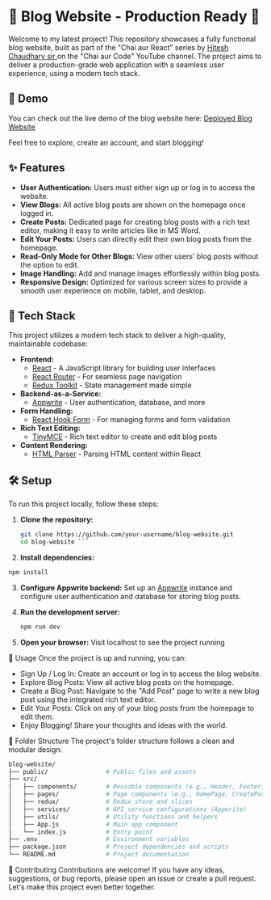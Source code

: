 # 🚀 Blog Website - Production Ready 🚀

Welcome to my latest project! This repository showcases a fully functional blog website, built as part of the "Chai aur React" series by [Hitesh Chaudhary sir ](https://www.youtube.com/@chaiaurcode) on the "Chai aur Code" YouTube channel. The project aims to deliver a production-grade web application with a seamless user experience, using a modern tech stack.

## 🎥 Demo
You can check out the live demo of the blog website here: [Deployed Blog Website](https://dhairya-writes.vercel.app/)

Feel free to explore, create an account, and start blogging!

## ✨ Features
- **User Authentication:** Users must either sign up or log in to access the website.
- **View Blogs:** All active blog posts are shown on the homepage once logged in.
- **Create Posts:** Dedicated page for creating blog posts with a rich text editor, making it easy to write articles like in MS Word.
- **Edit Your Posts:** Users can directly edit their own blog posts from the homepage.
- **Read-Only Mode for Other Blogs:** View other users' blog posts without the option to edit.
- **Image Handling:** Add and manage images effortlessly within blog posts.
- **Responsive Design:** Optimized for various screen sizes to provide a smooth user experience on mobile, tablet, and desktop.

## 🔧 Tech Stack
This project utilizes a modern tech stack to deliver a high-quality, maintainable codebase:
- **Frontend:**  
  - [React](https://reactjs.org/) - A JavaScript library for building user interfaces
  - [React Router](https://reactrouter.com/) - For seamless page navigation
  - [Redux Toolkit](https://redux-toolkit.js.org/) - State management made simple
- **Backend-as-a-Service:**  
  - [Appwrite](https://appwrite.io/) - User authentication, database, and more
- **Form Handling:**  
  - [React Hook Form](https://react-hook-form.com/) - For managing forms and form validation
- **Rich Text Editing:**  
  - [TinyMCE](https://www.tiny.cloud/) - Rich text editor to create and edit blog posts
- **Content Rendering:**  
  - [HTML Parser](https://www.npmjs.com/package/react-html-parser) - Parsing HTML content within React

## 🛠️ Setup
To run this project locally, follow these steps:

1. **Clone the repository:**
   ```bash
   git clone https://github.com/your-username/blog-website.git
   cd blog-website ```

2. **Install dependencies:**
```bash
npm install 
```

3. **Configure Appwrite backend:**
   Set up an [Appwrite](https://appwrite.io/) instance and configure user authentication and database for storing blog posts.

4. **Run the development server:**
   ```bash
   npm run dev
   ```

5. **Open your browser:**
   Visit localhost to see the project running

🚀 Usage
Once the project is up and running, you can:

- Sign Up / Log In: Create an account or log in to access the blog website.
- Explore Blog Posts: View all active blog posts on the homepage.
- Create a Blog Post: Navigate to the "Add Post" page to write a new blog post using the integrated rich text editor.
- Edit Your Posts: Click on any of your blog posts from the homepage to edit them.
- Enjoy Blogging! Share your thoughts and ideas with the world.

📁 Folder Structure
The project's folder structure follows a clean and modular design:
``` bash
blog-website/
├── public/                # Public files and assets
├── src/
│   ├── components/        # Reusable components (e.g., Header, Footer, PostForm)
│   ├── pages/             # Page components (e.g., HomePage, CreatePostPage)
│   ├── redux/             # Redux store and slices
│   ├── services/          # API service configurations (Appwrite)
│   ├── utils/             # Utility functions and helpers
│   ├── App.js             # Main app component
│   └── index.js           # Entry point
├── .env                   # Environment variables
├── package.json           # Project dependencies and scripts
└── README.md              # Project documentation
```

🤝 Contributing
Contributions are welcome! If you have any ideas, suggestions, or bug reports, please open an issue or create a pull request. Let's make this project even better together.
